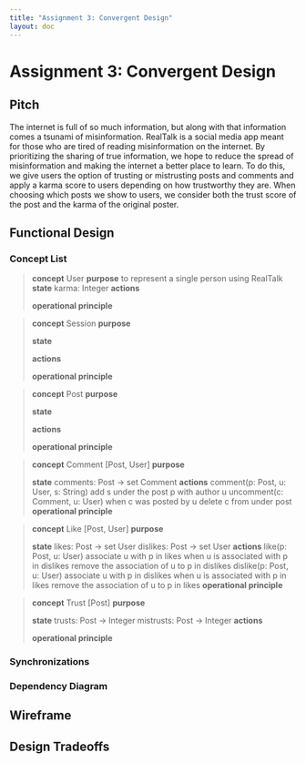 ```yaml
---
title: "Assignment 3: Convergent Design"
layout: doc
---
```


# Assignment 3: Convergent Design

## Pitch
The internet is full of so much information, but along with that information comes a tsunami of misinformation. RealTalk is a social media app meant for those who are tired of reading misinformation on the internet. By prioritizing the sharing of true information, we hope to reduce the spread of misinformation and making the internet a better place to learn. To do this, we give users the option of trusting or mistrusting posts and comments and apply a karma score to users depending on how trustworthy they are. When choosing which posts we show to users, we consider both the trust score of the post and the karma of the original poster. 

## Functional Design

### Concept List

>**concept** User
>**purpose**
> to represent a single person using RealTalk
>**state**
> karma: Integer
>**actions**
>
>**operational principle**

>**concept** Session
>**purpose**
>
>**state**
>
>**actions**
>
>**operational principle**

>**concept** Post
>**purpose**
>
>**state**
>
>**actions**
>
>**operational principle**

>**concept** Comment \[Post, User]
>**purpose**
>
>**state**
> comments: Post -> set Comment
>**actions**
> comment(p: Post, u: User, s: String)
>   add s under the post p with author u
> uncomment(c: Comment, u: User)
>   when c was posted by u
>   delete c from under post
>**operational principle**

>**concept** Like \[Post, User]
>**purpose**
>
>**state**
> likes: Post -> set User
> dislikes: Post -> set User
>**actions**
> like(p: Post, u: User)
>   associate u with p in likes
>   when u is associated with p in dislikes
>   remove the association of u to p in dislikes
> dislike(p: Post, u: User)
>   associate u with p in dislikes
>   when u is associated with p in likes
>   remove the association of u to p in likes
>**operational principle**

>**concept** Trust \[Post]
>**purpose**
>
>**state**
> trusts: Post -> Integer
> mistrusts: Post -> Integer
>**actions**
>
>**operational principle**

### Synchronizations

### Dependency Diagram

## Wireframe

## Design Tradeoffs